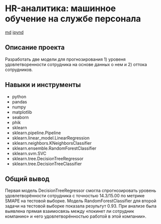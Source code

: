 # HR-аналитика: машинное обучение на службе персонала
[md](https://github.com/hundeadove/Portfolio/blob/main/HR%20analytics/HR%20analytics.md)
[ipynd](https://github.com/hundeadove/Portfolio/blob/main/HR%20analytics/HR%20analytics.ipynb)

## Описание проекта
Разработать две модели для прогнозирования 1) уровеня удовлетворенности сотрудника на основе данных о нем и 2) оттока сотрудников.

## Навыки и инструменты
* python
* pandas
* numpy
* matplotlib
* seaborn
* phik
* sklearn
* sklearn.pipeline.Pipeline
* sklearn.linear_model.LinearRegression
* sklearn.neighbors.KNeighborsClassifier
* sklearn.ensemble.RandomForestClassifier
* sklearn.svm.SVC
* sklearn.tree.DecisionTreeRegressor
* sklearn.tree.DecisionTreeClassifier

## Общий вывод
Первая модель DecisionTreeRegressor смогла спрогнозировать уровень удовлетворённости сотрудника с точностью 14.3/15.00 по метрике SMAPE на тестовой выборке. 
Модель RandomForestClassifier для второй задачи на тестовой выборке показала результут 0.93. 
При анализе была выявлена прямая взаимосвязь между «покинет ли сотрудник компанию» и «его удовлетворённостью работой в этой компании».
